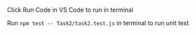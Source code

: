 Click Run Code in VS Code to run in terminal

Run ```npm test -- Task2/task2.test.js``` in terminal to run unit test